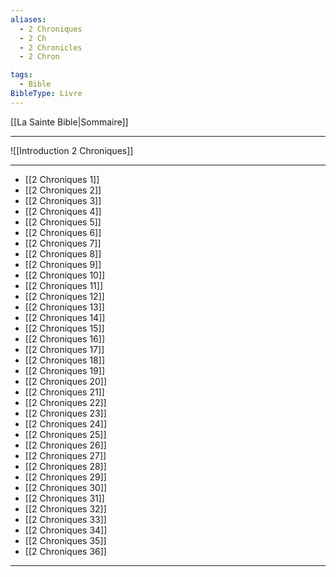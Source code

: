 ```yaml
---
aliases:
  - 2 Chroniques
  - 2 Ch
  - 2 Chronicles
  - 2 Chron

tags:
  - Bible
BibleType: Livre
---
```

[[La Sainte Bible|Sommaire]]

---

![[Introduction 2 Chroniques]]

---
- [[2 Chroniques 1]] 
- [[2 Chroniques 2]] 
- [[2 Chroniques 3]] 
- [[2 Chroniques 4]] 
- [[2 Chroniques 5]] 
- [[2 Chroniques 6]] 
- [[2 Chroniques 7]] 
- [[2 Chroniques 8]] 
- [[2 Chroniques 9]] 
- [[2 Chroniques 10]] 
- [[2 Chroniques 11]] 
- [[2 Chroniques 12]] 
- [[2 Chroniques 13]] 
- [[2 Chroniques 14]] 
- [[2 Chroniques 15]] 
- [[2 Chroniques 16]] 
- [[2 Chroniques 17]] 
- [[2 Chroniques 18]] 
- [[2 Chroniques 19]] 
- [[2 Chroniques 20]] 
- [[2 Chroniques 21]] 
- [[2 Chroniques 22]] 
- [[2 Chroniques 23]] 
- [[2 Chroniques 24]] 
- [[2 Chroniques 25]] 
- [[2 Chroniques 26]] 
- [[2 Chroniques 27]] 
- [[2 Chroniques 28]] 
- [[2 Chroniques 29]] 
- [[2 Chroniques 30]] 
- [[2 Chroniques 31]] 
- [[2 Chroniques 32]] 
- [[2 Chroniques 33]] 
- [[2 Chroniques 34]] 
- [[2 Chroniques 35]] 
- [[2 Chroniques 36]] 


---
